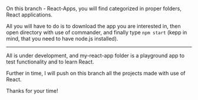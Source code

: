 On this branch - React-Apps, you will find categorized in proper folders, React applications.

All you will have to do is to download the app you are interested in, then open directory with use of commander, and finally type `npm start` (kepp in mind, that you need to have node.js installed).

--------------------------------------------------------

All is under development, and my-react-app folder is a playground app to test functionality and to learn React.

Further in time, I will push on this branch all the projects made with use of React.

Thanks for your time!

